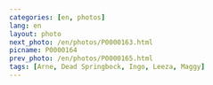 ```yaml
---
categories: [en, photos]
lang: en
layout: photo
next_photo: /en/photos/P0000163.html
picname: P0000164
prev_photo: /en/photos/P0000165.html
tags: [Arne, Dead Springbock, Ingo, Leeza, Maggy]
---
```

